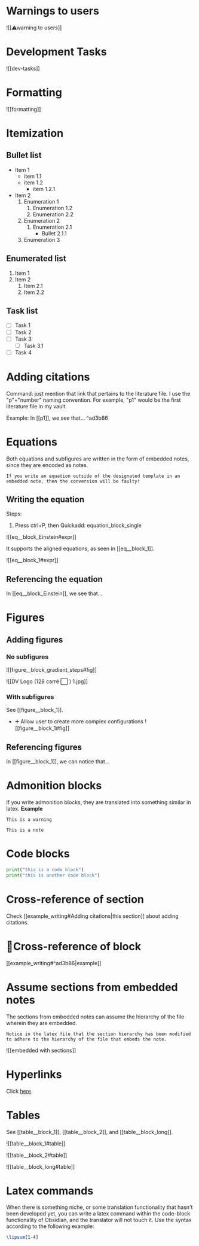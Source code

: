 # Warnings to users
![[⚠warning to users]]

# Development Tasks
![[dev-tasks]]
# Formatting

![[formatting]]

# Itemization
## Bullet list
- Item 1
	- item 1.1
	- item 1.2
		- item 1.2.1
- Item 2
	1. Enumeration 1
		1. Enumeration 1.2
		2. Enumeration 2.2
	2. Enumeration 2
		1. Enumeration 2.1
			- Bullet 2.1.1
	3. Enumeration 3

## Enumerated list
1. Item 1
2. Item 2
	1. Item 2.1
	2. Item 2.2

## Task list
- [ ] Task 1
- [ ] Task 2
- [ ] Task 3
	- [ ] Task 3.1
- [ ] Task 4
# Adding citations
Command: just mention that link that pertains to the literature file. I use the "p"+"number" naming convention. For example, "p1" would be the first literature file in my vault. 

Example: In [[p1]], we see that... ^ad3b86

# Equations
Both equations and subfigures are written in the form of embedded notes, since they are encoded as notes.
```ad-warning
If you write an equation outside of the designated template in an embedded note, then the conversion will be faulty!
```
## Writing the equation

Steps:

1. Press ctrl+P, then Quickadd: equation\_block\_single

![[eq__block_Einstein#expr]]

It supports the aligned equations, as seen in [[eq__block_1]].

![[eq__block_1#expr]]
## Referencing the equation
In [[eq__block_Einstein]], we see that...
# Figures
## Adding figures
### No subfigures
![[figure__block_gradient_steps#fig]]

![[DV Logo (128 carré ⬜ ) 1.jpg]]
### With subfigures
See [[figure__block_1]].


- ➕ Allow user to create more complex configurations
![[figure__block_1#fig]]


## Referencing figures
In [[figure__block_1]], we can notice that...


# Admonition blocks
If you write admonition blocks, they are translated into something similar in latex.
**Example**
```ad-warning
This is a warning
```

```ad-note
This is a note
```


# Code blocks
```python
print("this is a code block")
print("this is another code block")
```

# Cross-reference of section
Check [[example_writing#Adding citations|this section]] about adding citations.


# 🔴Cross-reference of block
[[example_writing#^ad3b86|example]]

# Assume sections from embedded notes
The sections from embedded notes can assume the hierarchy of the file wherein they are embedded.
```ad-note
Notice in the latex file that the section hierarchy has been modified to adhere to the hierarchy of the file that embeds the note.
```

![[embedded with sections]]

# Hyperlinks
Click [here](https://www.youtube.com/).


# Tables

See [[table__block_1]], [[table__block_2]], and [[table__block_long]].

![[table__block_1#table]]

![[table__block_2#table]]

![[table__block_long#table]]

# Latex commands
When there is something niche, or some translation functionality that hasn't been developed yet, you can write a latex command within the code-block functionality of Obsidian, and the translator will not touch it. Use the syntax according to the following example:

```latex
\lipsum[1-4]
```
